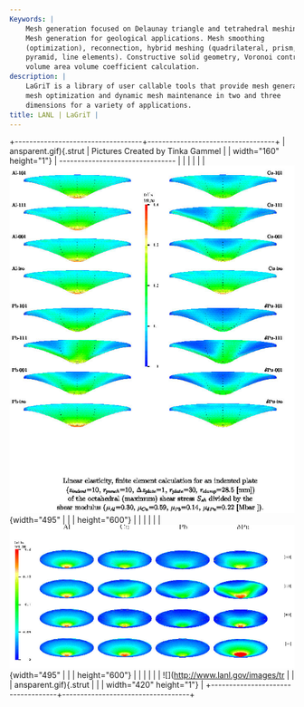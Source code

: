 ```yaml
---
Keywords: |
    Mesh generation focused on Delaunay triangle and tetrahedral meshing.
    Mesh generation for geological applications. Mesh smoothing
    (optimization), reconnection, hybrid meshing (quadrilateral, prism,
    pyramid, line elements). Constructive solid geometry, Voronoi control
    volume area volume coefficient calculation.
description: |
    LaGriT is a library of user callable tools that provide mesh generation,
    mesh optimization and dynamic mesh maintenance in two and three
    dimensions for a variety of applications.
title: LANL | LaGriT |
---
```


<div id="content-org">

+-----------------------------------+-----------------------------------+
| ansparent.gif){.strut             | Pictures Created by Tinka Gammel  |
| width="160" height="1"}           | --------------------------------  |
|                                   |                                   |
|                                   | ![](images/snap.jpg){width="495"  |
|                                   | height="600"}                     |
|                                   |                                   |
|                                   | ![](images/snap1.jpg){width="495" |
|                                   | height="600"}                     |
|                                   |                                   |
|                                   | ![](http://www.lanl.gov/images/tr |
|                                   | ansparent.gif){.strut             |
|                                   | width="420" height="1"}           |
+-----------------------------------+-----------------------------------+

</div>

